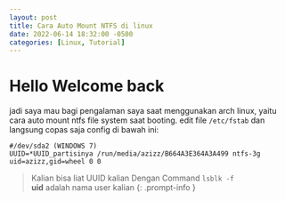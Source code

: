 ```yaml
---
layout: post
title: Cara Auto Mount NTFS di linux
date: 2022-06-14 18:32:00 -0500
categories: [Linux, Tutorial]
---
```


# Hello Welcome back
jadi saya mau bagi pengalaman saya saat menggunakan arch linux, yaitu cara auto mount ntfs file system saat booting.
edit file `/etc/fstab` dan langsung copas saja config di bawah ini:

`#/dev/sda2 (WINDOWS 7)`<br>
`UUID=*UUID_partisinya /run/media/azizz/B664A3E364A3A499 ntfs-3g uid=azizz,gid=wheel 0 0`

> Kalian bisa liat UUID kalian Dengan Command `lsblk -f`<br>
> **uid** adalah nama user kalian
{: .prompt-info }

